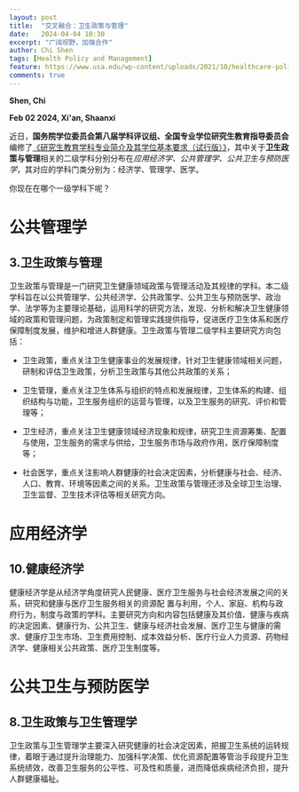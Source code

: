 ```yaml
---
layout: post
title:  "交叉融合：卫生政策与管理"
date:   2024-04-04 10:30
excerpt: "广阔视野，加强合作"
author: Chi Shen
tags: [Health Policy and Management]
feature: https://www.usa.edu/wp-content/uploads/2021/10/healthcare-policy-examples.png
comments: true
---
```


**Shen, Chi**

**Feb 02 2024, Xi'an, Shaanxi**


近日，**国务院学位委员会第八届学科评议组、全国专业学位研究生教育指导委员会**编修了[《研究生教育学科专业简介及其学位基本要求（试行版）》](https://www.acge.org.cn/encyclopediaFront/enterEncyclopediaIndex)，其中关于**卫生政策与管理**相关的二级学科分别分布在*应用经济学、公共管理学、公共卫生与预防医学*，其对应的学科门类分别为：经济学、管理学、医学。

你现在在哪个一级学科下呢？

# 公共管理学
## 3.卫生政策与管理

卫生政策与管理是一门研究卫生健康领域政策与管理活动及其规律的学科。本二级学科旨在以公共管理学、公共经济学、公共政策学、公共卫生与预防医学、政治学、法学等为主要理论基础，运用科学的研究方法，发现、分析和解决卫生健康领域的政策和管理问题，为政策制定和管理实践提供指导，促进医疗卫生体系和医疗保障制度发展，维护和增进人群健康。卫生政策与管理二级学科主要研究方向包括：

- 卫生政策，重点关注卫生健康事业的发展规律，针对卫生健康领域相关问题，研制和评估卫生政策，分析卫生政策与其他公共政策的关系；

- 卫生管理，重点关注卫生体系与组织的特点和发展规律，卫生体系的构建、组织结构与功能，卫生服务组织的运营与管理，以及卫生服务的研究、评价和管理等；

- 卫生经济，重点关注卫生健康领域经济现象和规律，研究卫生资源筹集、配置与使用，卫生服务的需求与供给，卫生服务市场与政府作用，医疗保障制度等；

- 社会医学，重点关注影响人群健康的社会决定因素，分析健康与社会、经济、人口、教育、环境等因素之间的关系。卫生政策与管理还涉及全球卫生治理、卫生监督、卫生技术评估等相关研究方向。



# 应用经济学
## 10.健康经济学

健康经济学是从经济学角度研究人民健康、医疗卫生服务与社会经济发展之间的关系，研究和健康与医疗卫生服务相关的资源配 置与利用，个人、家庭、机构与政府行为，制度与政策的学科。主要研究方向和内容包括健康及其价值、健康与疾病的决定因素、健康行为、公共卫生、健康与经济社会发展、医疗卫生与健康的需求、健康疗卫生市场、卫生费用控制、成本效益分析、医疗行业人力资源、药物经济学、健康相关公共政策、医疗卫生制度等。


# 公共卫生与预防医学
## 8.卫生政策与卫生管理学

卫生政策与卫生管理学主要深入研究健康的社会决定因素，把握卫生系统的运转规律，着眼于通过提升治理能力、加强科学决策、优化资源配置等管治手段提升卫生系统绩效，改善卫生服务的公平性、可及性和质量，进而降低疾病经济负担，提升人群健康福祉。